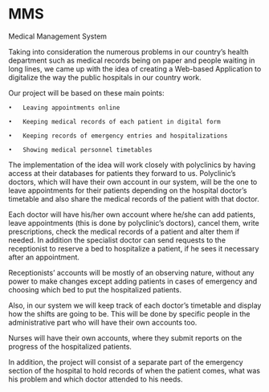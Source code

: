 # MMS
Medical Management System

Taking into consideration the numerous problems in our country’s health department such as medical records being on paper and people waiting in long lines, we came up with the idea of creating a Web-based Application to digitalize the way the public hospitals in our country work. 

Our project will be based on these main points:

    •	Leaving appointments online
  
    •	Keeping medical records of each patient in digital form
    
    •	Keeping records of emergency entries and hospitalizations
    
    •	Showing medical personnel timetables

  
The implementation of the idea will work closely with polyclinics by having access at their databases for patients they forward to us. Polyclinic’s doctors, which will have their own account in our system, will be the one to leave appointments for their patients depending on the hospital doctor’s timetable and also share the medical records of the patient with that doctor. 

Each doctor will have his/her own account where he/she can add patients, leave appointments (this is done by polyclinic’s doctors), cancel them, write prescriptions, check the medical records of a patient and alter them if needed. In addition the specialist doctor can send requests to the receptionist to reserve a bed to hospitalize a patient, if he sees it necessary after an appointment.  

Receptionists’ accounts will be mostly of an observing nature, without any power to make changes except adding patients in cases of emergency and choosing which bed to put the hospitalized patients.

Also, in our system we will keep track of each doctor’s timetable and display how the shifts are going to be. This will be done by specific people in the administrative part who will have their own accounts too.

Nurses will have their own accounts, where they submit reports on the progress of the hospitalized patients.

In addition, the project will consist of a separate part of the emergency section of the hospital to hold records of when the patient comes, what was his problem and which doctor attended to his needs.

